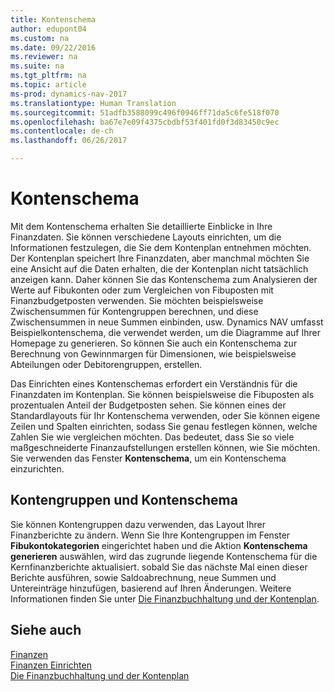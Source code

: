 ```yaml
---
title: Kontenschema
author: edupont04
ms.custom: na
ms.date: 09/22/2016
ms.reviewer: na
ms.suite: na
ms.tgt_pltfrm: na
ms.topic: article
ms-prod: dynamics-nav-2017
ms.translationtype: Human Translation
ms.sourcegitcommit: 51adfb3588099c496f0946ff71da5c6fe518f070
ms.openlocfilehash: ba67e7e09f4375cbdbf53f401fd0f3d83450c9ec
ms.contentlocale: de-ch
ms.lasthandoff: 06/26/2017

---
```


# <a name="account-schedules"></a>Kontenschema
Mit dem Kontenschema erhalten Sie detaillierte Einblicke in Ihre Finanzdaten. Sie können verschiedene Layouts einrichten, um die Informationen festzulegen, die Sie dem Kontenplan entnehmen möchten. Der Kontenplan speichert Ihre Finanzdaten, aber manchmal möchten Sie eine Ansicht auf die Daten erhalten, die der Kontenplan nicht tatsächlich anzeigen kann. Daher können Sie das Kontenschema zum Analysieren der Werte auf Fibukonten oder zum Vergleichen von Fibuposten mit Finanzbudgetposten verwenden.
Sie möchten beispielsweise Zwischensummen für Kontengruppen berechnen, und diese Zwischensummen in neue Summen einbinden, usw.
Dynamics NAV umfasst Beispielkontenschema, die verwendet werden, um die Diagramme auf Ihrer Homepage zu generieren. So können Sie auch ein Kontenschema zur Berechnung von Gewinnmargen für Dimensionen, wie beispielsweise Abteilungen oder Debitorengruppen, erstellen.  

Das Einrichten eines Kontenschemas erfordert ein Verständnis für die Finanzdaten im Kontenplan.
Sie können beispielsweise die Fibuposten als prozentualen Anteil der Budgetposten sehen.
Sie können eines der Standardlayouts für Ihr Kontenschema verwenden, oder Sie können eigene Zeilen und Spalten einrichten, sodass Sie genau festlegen können, welche Zahlen Sie wie vergleichen möchten.
Das bedeutet, dass Sie so viele maßgeschneiderte Finanzaufstellungen erstellen können, wie Sie möchten. Sie verwenden das Fenster **Kontenschema**, um ein Kontenschema einzurichten.  

## <a name="account-categories-and-account-schedules"></a>Kontengruppen und Kontenschema
Sie können Kontengruppen dazu verwenden, das Layout Ihrer Finanzberichte zu ändern. Wenn Sie Ihre Kontengruppen im Fenster **Fibukontokategorien** eingerichtet haben und die Aktion **Kontenschema generieren** auswählen, wird das zugrunde liegende Kontenschema für die Kernfinanzberichte aktualisiert. sobald Sie das nächste Mal einen dieser Berichte ausführen, sowie Saldoabrechnung, neue Summen und Untereinträge hinzufügen, basierend auf Ihren Änderungen. Weitere Informationen finden Sie unter [Die Finanzbuchhaltung und der Kontenplan](finance-setup-general-ledger.md).    
## <a name="see-also"></a>Siehe auch
[Finanzen](finance-setup.md)  
[Finanzen Einrichten](finance-setup-setup-finance-setup.md)  
[Die Finanzbuchhaltung und der Kontenplan](finance-setup-general-ledger.md)  

